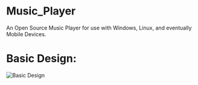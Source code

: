 # Music_Player
An Open Source Music Player for use with Windows, Linux, and eventually Mobile Devices. 

# Basic Design:
![Basic Design](https://image.prntscr.com/image/e4550354567a4239811f59098e312ce8.png)
